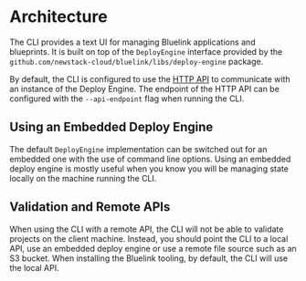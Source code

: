 # Architecture

The CLI provides a text UI for managing Bluelink applications and blueprints.
It is built on top of the `DeployEngine` interface provided by the `github.com/newstack-cloud/bluelink/libs/deploy-engine` package.

By default, the CLI is configured to use the [HTTP API](../../api/README.md) to communicate with an instance of the Deploy Engine.
The endpoint of the HTTP API can be configured with the `--api-endpoint` flag when running the CLI.

## Using an Embedded Deploy Engine

The default `DeployEngine` implementation can be switched out for an embedded one with the use of command line options. Using an embedded deploy engine is mostly useful when you know you will be managing state locally on the machine running the CLI.

## Validation and Remote APIs

When using the CLI with a remote API, the CLI will not be able to validate projects on the client machine. Instead, you should point the CLI to a local API, use an embedded deploy engine or use a remote file source such as an S3 bucket.
When installing the Bluelink tooling, by default, the CLI will use the local API.

